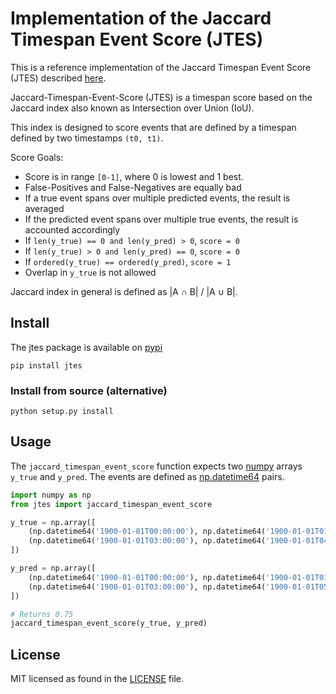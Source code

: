# Implementation of the Jaccard Timespan Event Score (JTES)

This is a reference implementation of the Jaccard Timespan Event Score (JTES) described [here](https://doi.org/10.1038/s41597-021-00963-2).

Jaccard-Timespan-Event-Score (JTES) is a timespan score based on the Jaccard index also known as Intersection over Union (IoU).

This index is designed to score events that are defined by a timespan defined by two timestamps `(t0, t1)`.

Score Goals:
  * Score is in range `[0-1]`, where 0 is lowest and 1 best.
  * False-Positives and False-Negatives are equally bad
  * If a true event spans over multiple predicted events, the result is averaged
  * If the predicted event spans over multiple true events, the result is accounted accordingly
  * If `len(y_true) == 0 and len(y_pred) > 0`, `score = 0`
  * If `len(y_true) > 0 and len(y_pred) == 0`, `score = 0`
  * If `ordered(y_true) == ordered(y_pred)`, `score = 1`
  * Overlap in `y_true` is not allowed

Jaccard index in general is defined as |A ∩ B| / |A ∪ B|.

## Install
The jtes package is available on [pypi](https://pypi.org/project/jtes/)

```
pip install jtes
```

### Install from source (alternative)
```
python setup.py install
```

## Usage
The `jaccard_timespan_event_score` function expects two [numpy](https://numpy.org/) arrays `y_true` and `y_pred`.
The events are defined as [np.datetime64](https://numpy.org/doc/stable/reference/arrays.scalars.html?highlight=datetime64#numpy.datetime64) pairs.
```python
import numpy as np
from jtes import jaccard_timespan_event_score

y_true = np.array([
    (np.datetime64('1900-01-01T00:00:00'), np.datetime64('1900-01-01T01:00:00')),
    (np.datetime64('1900-01-01T03:00:00'), np.datetime64('1900-01-01T04:00:00'))
])

y_pred = np.array([
    (np.datetime64('1900-01-01T00:00:00'), np.datetime64('1900-01-01T01:00:00')),
    (np.datetime64('1900-01-01T03:00:00'), np.datetime64('1900-01-01T05:00:00')),
])

# Returns 0.75
jaccard_timespan_event_score(y_true, y_pred)
```

## License
MIT licensed as found in the [LICENSE](LICENSE) file.
